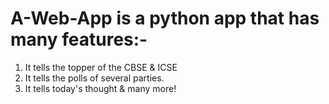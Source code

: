# A-Web-App is a python app that has many features:-
1. It tells the topper of the CBSE & ICSE
2. It tells the polls of several parties.
3. It tells today's thought
& many more!
